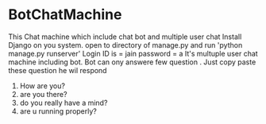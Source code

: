 # BotChatMachine
This Chat machine which include chat bot and multiple user chat
Install Django on you system.
open to directory of manage.py and run 'python manage.py runserver'
Login ID is =  jain
password  = a
It's multuple user chat machine including bot.
Bot can ony answere few question .
Just copy paste these question he wil respond
1)   How are you?
2)   are you there?
3)   do you really have a mind?
4)   are u running properly? 

